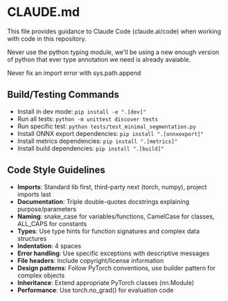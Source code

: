 # CLAUDE.md

This file provides guidance to Claude Code (claude.ai/code) when working with code in this repository.

Never use the python typing module, we'll be using a new enough version of python that ever type annotation
we need is already avaiable.

Never fix an import error with sys.path.append

## Build/Testing Commands

- Install in dev mode: `pip install -e ".[dev]"`
- Run all tests: `python -m unittest discover tests`
- Run specific test: `python tests/test_minimal_segmentation.py`
- Install ONNX export dependencies: `pip install ".[onnxexport]"`
- Install metrics dependencies: `pip install ".[metrics]"`
- Install build dependencies: `pip install ".[build]"`

## Code Style Guidelines

- **Imports**: Standard lib first, third-party next (torch, numpy), project imports last
- **Documentation**: Triple double-quotes docstrings explaining purpose/parameters
- **Naming**: snake_case for variables/functions, CamelCase for classes, ALL_CAPS for constants
- **Types**: Use type hints for function signatures and complex data structures
- **Indentation**: 4 spaces
- **Error handling**: Use specific exceptions with descriptive messages
- **File headers**: Include copyright/license information
- **Design patterns**: Follow PyTorch conventions, use builder pattern for complex objects
- **Inheritance**: Extend appropriate PyTorch classes (nn.Module)
- **Performance**: Use torch.no_grad() for evaluation code

